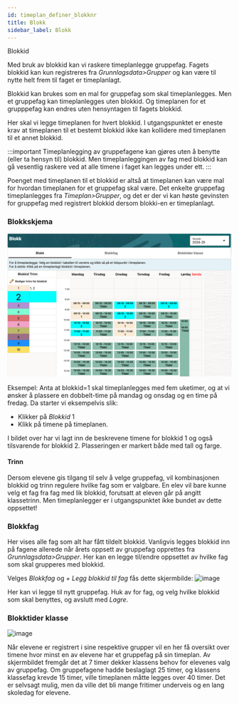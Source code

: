 ```yaml
---
id: timeplan_definer_blokknr
title: Blokk
sidebar_label: Blokk
---
```


Blokkid

Med bruk av blokkid kan vi raskere timeplanlegge gruppefag. Fagets blokkid kan kun registreres fra _Grunnlagsdata>Grupper_ og kan være til nytte helt frem til faget er timeplanlagt. 

Blokkid kan brukes som en mal for gruppefag som skal timeplanlegges. Men et gruppefag kan timeplanlegges uten blokkid. Og timeplanen for et grupppefag kan endres uten hensyntagen til fagets blokkid.

Her skal vi legge timeplanen for hvert blokkid. I utgangspunktet er eneste krav at timeplanen til et bestemt blokkid ikke kan kollidere med timeplanen til et annet blokkid.

:::important Timeplanlegging av gruppefagene kan gjøres uten å benytte (eller ta hensyn til) blokkid. Men timeplanleggingen av fag med blokkid kan gå vesentlig raskere ved at alle timene i faget kan legges under ett. :::

Poenget med timeplanen til et blokkid er altså at timeplanen kan være mal for hvordan timeplanen for et gruppefag skal være. Det enkelte gruppefag timeplanlegges fra _Timeplan>Grupper_, og det er der vi kan høste gevinsten for gruppefag med registrert blokkid dersom blokki-en er timeplanlagt.
 

### Blokkskjema
![bilde](/img/tp_blokk.png)

Eksempel:
Anta at blokkid=1 skal timeplanlegges med fem uketimer, og at vi ønsker å plassere en dobbelt-time på mandag og onsdag og en time på fredag. Da starter vi eksempelvis slik:
- Klikker på _Blokkid_ 1 
- Klikk på timene på timeplanen.

I bildet over har vi lagt inn de beskrevene timene for blokkid 1 og også tilsvarende for blokkid 2. Plasseringen er markert både med tall og farge.

#### Trinn
Dersom elevene gis tilgang til selv å velge gruppefag, vil kombinasjonen blokkid og trinn regulere hvilke fag som er valgbare. En elev vil bare kunne velg et fag fra fag med lik blokkid, forutsatt at eleven går på angitt klassetrinn. Men timeplanlegger er i utgangspunktet ikke bundet av dette oppsettet!

### Blokkfag
Her vises alle fag som alt har fått tildelt blokkid. Vanligvis legges blokkid inn på fagene allerede når årets oppsett av gruppefag opprettes fra _Grunnlagsdata>Grupper_.
Her kan en legge til/endre oppsettet av hvilke fag som skal grupperes med blokkid. 

Velges _Blokkfag_ og _+ Legg blokkid til fag_ fås dette skjermbilde:
![image](https://github.com/BarmanHanssen/iskole/assets/80097133/98616fe9-c9d5-4dcd-826a-72565749569f)

Her kan vi legge til nytt gruppefag. Huk av for fag, og velg hvilke blokkid som skal benyttes, og avslutt med _Lagre_.

### Blokktider klasse
![image](https://github.com/BarmanHanssen/iskole/assets/80097133/3128651d-a41a-42e8-97ac-71beda745e03)

Når elevene er registrert i sine respektive grupper vil en her få oversikt over timene hvor minst en av elevene har et gruppefag på sin timeplan. Av skjermbildet fremgår det at 7 timer dekker klassens behov for  elevenes valg av gruppefag. Om gruppefagene hadde beslaglagt 25 timer, og klassens klassefag krevde 15 timer, ville timeplanen måtte legges over 40 timer. Det er selvsagt mulig, men da ville det bli mange fritimer underveis og en lang skoledag for elevene.
